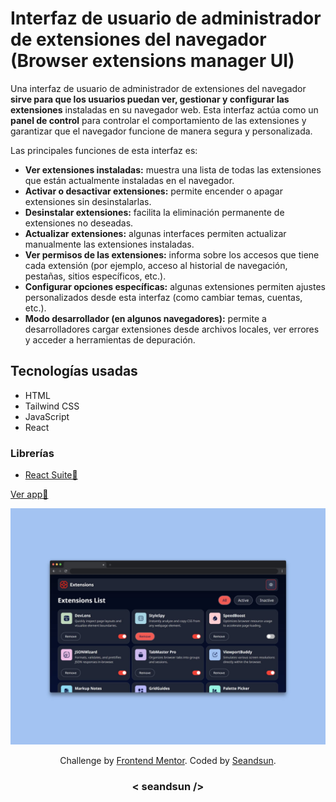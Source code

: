 # Interfaz de usuario de administrador de extensiones del navegador (Browser extensions manager UI)

Una interfaz de usuario de administrador de extensiones del navegador **sirve para que los usuarios puedan ver, gestionar y configurar las extensiones** instaladas en su navegador web. Esta interfaz actúa como un **panel de control** para controlar el comportamiento de las extensiones y garantizar que el navegador funcione de manera segura y personalizada.

Las principales funciones de esta interfaz es:

- **Ver extensiones instaladas:** muestra una lista de todas las extensiones que están actualmente instaladas en el navegador.
- **Activar o desactivar extensiones:** permite encender o apagar extensiones sin desinstalarlas.
- **Desinstalar extensiones:** facilita la eliminación permanente de extensiones no deseadas.
- **Actualizar extensiones:** algunas interfaces permiten actualizar manualmente las extensiones instaladas.
- **Ver permisos de las extensiones:** informa sobre los accesos que tiene cada extensión (por ejemplo, acceso al historial de navegación, pestañas, sitios específicos, etc.).
- **Configurar opciones específicas:** algunas extensiones permiten ajustes personalizados desde esta interfaz (como cambiar temas, cuentas, etc.).
- **Modo desarrollador (en algunos navegadores):** permite a desarrolladores cargar extensiones desde archivos locales, ver errores y acceder a herramientas de depuración.

## Tecnologías usadas

- HTML
- Tailwind CSS
- JavaScript
- React

### Librerías

- [React Suite🔗](https://rsuitejs.com/) 

[Ver app🔗](https://seandsun.github.io/monorepo-zero-react/apps/05-browser-extensions-manager-ui/)

![browser extensions manager ui img demo](./public/assets/design/browser-extensions-manager-ui-img.jpg)

<div align="center">
  Challenge by <a href="https://www.frontendmentor.io?ref=challenge" target="_blank">Frontend Mentor</a>. 
  Coded by <a href="https://github.com/seandsun">Seandsun</a>.
</div>

 <h3 align="center">< seandsun /></h3>